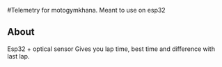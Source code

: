 #Telemetry for motogymkhana. 
Meant to use on esp32

## About

Esp32 + optical sensor 
Gives you lap time, best time and difference with last lap. 


